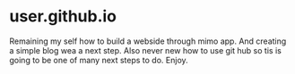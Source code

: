 # user.github.io
Remaining my self how to build a webside through mimo app. And creating a simple blog wea a next step.
Also never new how to use git hub so tis is going to be one of many next steps to do. Enjoy.
